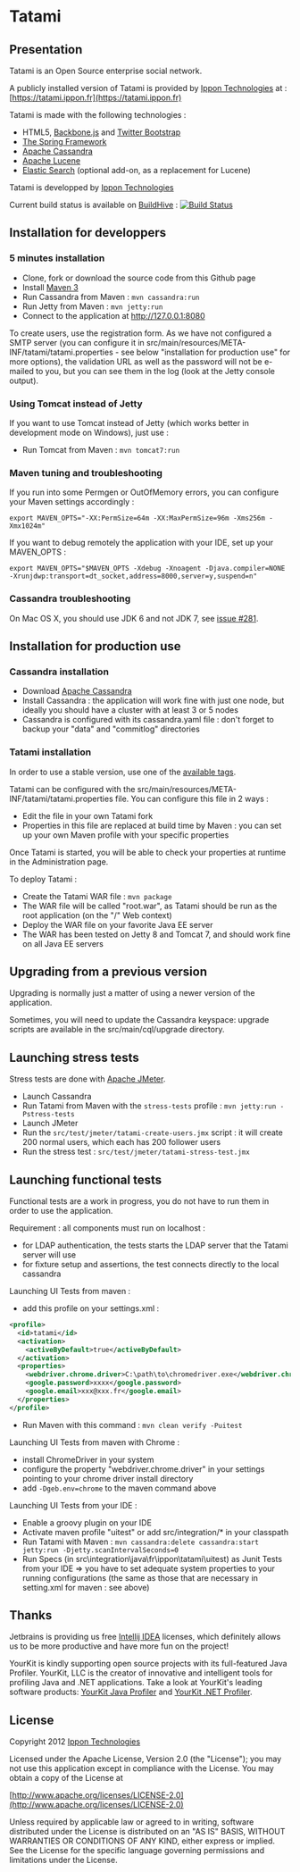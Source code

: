 Tatami
================

Presentation
------------------

Tatami is an Open Source enterprise social network.

A publicly installed version of Tatami is provided by [Ippon Technologies](http://www.ippon.fr) at : [https://tatami.ippon.fr](https://tatami.ippon.fr)

Tatami is made with the following technologies :

- HTML5, [Backbone.js](http://backbonejs.org/) and [Twitter Bootstrap](http://twitter.github.com/bootstrap/)
- [The Spring Framework](http://www.springsource.org/)
- [Apache Cassandra](http://cassandra.apache.org/)
- [Apache Lucene](http://lucene.apache.org/core/)
- [Elastic Search](http://www.elasticsearch.org/) (optional add-on, as a replacement for Lucene)

Tatami is developped by [Ippon Technologies](http://www.ippon.fr)

Current build status is available on [BuildHive](https://buildhive.cloudbees.com/job/ippontech/job/tatami/) : [![Build Status](https://buildhive.cloudbees.com/job/ippontech/job/tatami/badge/icon)](https://buildhive.cloudbees.com/job/ippontech/job/tatami/)

Installation for developpers
---------------------------------------

### 5 minutes installation

- Clone, fork or download the source code from this Github page
- Install [Maven 3](http://maven.apache.org/)
- Run Cassandra from Maven : `mvn cassandra:run`
- Run Jetty from Maven : `mvn jetty:run`
- Connect to the application at http://127.0.0.1:8080

To create users, use the registration form. As we have not configured a SMTP server (you can configure it in src/main/resources/META-INF/tatami/tatami.properties - see below "installation for production use" for more options), the validation URL as well as the password will not be e-mailed to you, but you can see them in the log (look at the Jetty console output).

### Using Tomcat instead of Jetty

If you want to use Tomcat instead of Jetty (which works better in development mode on Windows), just use :

- Run Tomcat from Maven : `mvn tomcat7:run`

### Maven tuning and troubleshooting

If you run into some Permgen or OutOfMemory errors, you can configure your Maven settings accordingly :
```
export MAVEN_OPTS="-XX:PermSize=64m -XX:MaxPermSize=96m -Xms256m -Xmx1024m"
```

If you want to debug remotely the application with your IDE, set up your MAVEN_OPTS :
```
export MAVEN_OPTS="$MAVEN_OPTS -Xdebug -Xnoagent -Djava.compiler=NONE -Xrunjdwp:transport=dt_socket,address=8000,server=y,suspend=n"
```

### Cassandra troubleshooting

On Mac OS X, you should use JDK 6 and not JDK 7, see [issue #281](https://github.com/ippontech/tatami/issues/281#issuecomment-12430701).

Installation for production use
---------------------------------------

### Cassandra installation

- Download [Apache Cassandra](http://cassandra.apache.org/)
- Install Cassandra : the application will work fine with just one node, but ideally you should have a cluster with at least 3 or 5 nodes
- Cassandra is configured with its cassandra.yaml file : don't forget to backup your "data" and "commitlog" directories

### Tatami installation

In order to use a stable version, use one of the [available tags](https://github.com/ippontech/tatami/tags).

Tatami can be configured with the src/main/resources/META-INF/tatami/tatami.properties file. You can configure this file in 2 ways :

- Edit the file in your own Tatami fork
- Properties in this file are replaced at build time by Maven : you can set up your own Maven profile with your specific properties

Once Tatami is started, you will be able to check your properties at runtime in the Administration page.

To deploy Tatami :

- Create the Tatami WAR file : `mvn package`
- The WAR file will be called "root.war", as Tatami should be run as the root application (on the "/" Web context)
- Deploy the WAR file on your favorite Java EE server
- The WAR has been tested on Jetty 8 and Tomcat 7, and should work fine on all Java EE servers

Upgrading from a previous version
---------------------------------------

Upgrading is normally just a matter of using a newer version of the application.

Sometimes, you will need to update the Cassandra keyspace: upgrade scripts are available in the src/main/cql/upgrade directory.

Launching stress tests
---------------------------------------

Stress tests are done with [Apache JMeter](http://jmeter.apache.org/).

- Launch Cassandra
- Run Tatami from Maven with the `stress-tests` profile : `mvn jetty:run -Pstress-tests`
- Launch JMeter
- Run the `src/test/jmeter/tatami-create-users.jmx` script : it will create 200 normal users, which each has 200 follower users
- Run the stress test : `src/test/jmeter/tatami-stress-test.jmx`

Launching functional tests
---------------------------------------

Functional tests are a work in progress, you do not have to run them in order to use the application.

Requirement : all components must run on localhost :

- for LDAP authentication, the tests starts the LDAP server that the Tatami server will use
- for fixture setup and assertions, the test connects directly to the local cassandra

Launching UI Tests from maven :

- add this profile on your settings.xml :
```xml
<profile>
  <id>tatami</id>
  <activation>
    <activeByDefault>true</activeByDefault>
  </activation>
  <properties>
    <webdriver.chrome.driver>C:\path\to\chromedriver.exe</webdriver.chrome.driver><!--optional-->
    <google.password>xxxx</google.password>
    <google.email>xxx@xxx.fr</google.email>
  </properties>
</profile>
```

- Run Maven with this command : `mvn clean verify -Puitest`

Launching UI Tests from maven with Chrome :

- install ChromeDriver in your system
- configure the property "webdriver.chrome.driver" in your settings pointing to your chrome driver install directory
- add `-Dgeb.env=chrome` to the maven command above

Launching UI Tests from your IDE :

- Enable a groovy plugin on your IDE
- Activate maven profile "uitest" or add src/integration/* in your classpath
- Run Tatami with Maven : `mvn cassandra:delete cassandra:start jetty:run -Djetty.scanIntervalSeconds=0`
- Run Specs (in src\integration\java\fr\ippon\tatami\uitest) as Junit Tests from your IDE
  => you have to set adequate system properties to your running configurations (the same as those that are necessary in setting.xml for maven : see above)


Thanks
------

Jetbrains is providing us free [Intellij IDEA](http://www.jetbrains.com/idea/) licenses, 
which definitely allows us to be more productive and have more fun on the project!

YourKit is kindly supporting open source projects with its full-featured Java Profiler.
YourKit, LLC is the creator of innovative and intelligent tools for profiling
Java and .NET applications. Take a look at YourKit's leading software products:
[YourKit Java Profiler](http://www.yourkit.com/java/profiler/index.jsp) and
[YourKit .NET Profiler](http://www.yourkit.com/.net/profiler/index.jsp).

License
-------

Copyright 2012 [Ippon Technologies](http://www.ippon.fr)

Licensed under the Apache License, Version 2.0 (the "License");
you may not use this application except in compliance with the License.
You may obtain a copy of the License at

[http://www.apache.org/licenses/LICENSE-2.0](http://www.apache.org/licenses/LICENSE-2.0)

Unless required by applicable law or agreed to in writing, software
distributed under the License is distributed on an "AS IS" BASIS,
WITHOUT WARRANTIES OR CONDITIONS OF ANY KIND, either express or implied.
See the License for the specific language governing permissions and
limitations under the License.

